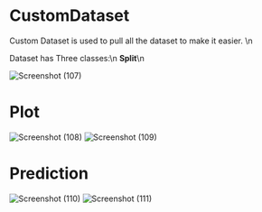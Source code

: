 # CustomDataset 
Custom Dataset is used to pull all the dataset to make it easier. \n

Dataset has Three classes:\n
**Split**\n

![Screenshot (107)](https://github.com/Ibrokhim7755/Classification_projects/assets/89033710/c6638bdb-858a-4eea-9e46-3b0212ab1a02)

# Plot
![Screenshot (108)](https://github.com/Ibrokhim7755/Classification_projects/assets/89033710/d74c6e84-6c69-44e1-80df-76fb93ec08f7)
![Screenshot (109)](https://github.com/Ibrokhim7755/Classification_projects/assets/89033710/557d2c22-adc1-4873-ad54-14bf420ba652)

# Prediction
![Screenshot (110)](https://github.com/Ibrokhim7755/Classification_projects/assets/89033710/3dad867b-6f7b-4b40-8279-f978c7803672)
![Screenshot (111)](https://github.com/Ibrokhim7755/Classification_projects/assets/89033710/871e9109-80e2-44b6-a9ab-c42a599fa704)


